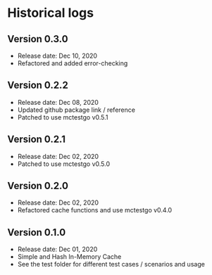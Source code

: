 # Historical logs

## Version 0.3.0

- Release date: Dec 10, 2020
- Refactored and added error-checking

## Version 0.2.2

- Release date: Dec 08, 2020
- Updated github package link / reference
- Patched to use mctestgo v0.5.1

## Version 0.2.1

- Release date: Dec 02, 2020
- Patched to use mctestgo v0.5.0

## Version 0.2.0

- Release date: Dec 02, 2020
- Refactored cache functions and use mctestgo v0.4.0

## Version 0.1.0

- Release date: Dec 01, 2020
- Simple and Hash In-Memory Cache
- See the test folder for different test cases / scenarios and usage
